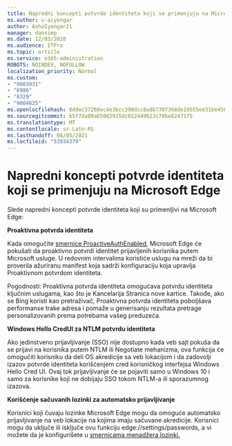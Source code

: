 ```yaml
---
title: Napredni koncepti potvrde identiteta koji se primenjuju na Microsoft Edge
ms.author: v-aiyengar
author: AshaIyengar21
manager: dansimp
ms.date: 12/03/2020
ms.audience: ITPro
ms.topic: article
ms.service: o365-administration
ROBOTS: NOINDEX, NOFOLLOW
localization_priority: Normal
ms.custom:
- "9003931"
- "6986"
- "8329"
- "9004625"
ms.openlocfilehash: 8ddec37260ec4e3bcc390dcc8adb7397368de19555ee31be458be033d3886386
ms.sourcegitcommit: b5f7da89a650d2915dc652449623c78be6247175
ms.translationtype: MT
ms.contentlocale: sr-Latn-RS
ms.lasthandoff: 08/05/2021
ms.locfileid: "53934379"
---
```

# <a name="advanced-authentication-concepts-applicable-to-microsoft-edge"></a>Napredni koncepti potvrde identiteta koji se primenjuju na Microsoft Edge

Slede napredni koncepti potvrde identiteta koji su primenljivi na Microsoft Edge:

**Proaktivna potvrda identiteta**

Kada omogućite [smernice ProactiveAuthEnabled,](https://go.microsoft.com/fwlink/?linkid=2134621) Microsoft Edge će pokušati da proaktivno potvrdi identitet prijavljenih korisnika putem Microsoft usluge. U redovnim intervalima koristiće uslugu na mreži da bi proverila ažuriranu manifest koja sadrži konfiguraciju koja upravlja Proaktivnom potvrdom identiteta.

Pogodnosti: Proaktivna potvrda identiteta omogućava potvrdu identiteta ključnim uslugama, kao što je Kancelarija Stranica nove kartice. Takođe, ako se Bing koristi kao pretraživač, Proaktivna potvrda identiteta poboljšava performanse trake adresa i pomaže u generisanju rezultata pretrage personalizovanih prema potrebama vašeg preduzeća.

**Windows Hello CredUI za NTLM potvrdu identiteta**

Ako jedinstveno prijavljivanje (SSO) nije dostupno kada veb sajt pokuša da se prijavi na korisnika putem NTLM ili Negotiate mehanizma, ova funkcija će omogućiti korisniku da deli OS akredicije sa veb lokacijom i da zadovolji izazov potvrde identiteta korišćenjem cred korisničkog interfejsa Windows Hello Cred UI. Ovaj tok prijavljivanje će se pojaviti samo u Windows 10 i samo za korisnike koji ne dobijaju SSO tokom NTLM-a ili sporazumnog izazova.

**Korišćenje sačuvanih lozinki za automatsko prijavljivanje**

Korisnici koji čuvaju lozinke Microsoft Edge mogu da omoguće automatsko prijavljivanje na veb lokacije na kojima imaju sačuvane akredicije. Korisnici mogu da uključe ili isključe ovu funkciju edge://settings/passwords, a vi možete da je konfigurišete u [smernicama menadžera lozinki.](https://go.microsoft.com/fwlink/?linkid=2134622)

